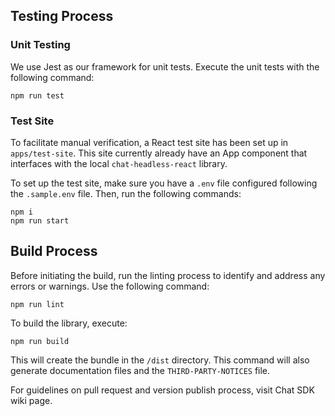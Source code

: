 ## Testing Process

### Unit Testing
We use Jest as our framework for unit tests. Execute the unit tests with the following command:
```
npm run test
```

### Test Site
To facilitate manual verification, a React test site has been set up in `apps/test-site`. This site currently already have an App component that interfaces with the local `chat-headless-react` library.

To set up the test site, make sure you have a `.env` file configured following the `.sample.env` file. Then, run the following commands:
```
npm i
npm run start
```


## Build Process

Before initiating the build, run the linting process to identify and address any errors or warnings. Use the following command:
```
npm run lint
```

To build the library, execute:
```
npm run build
```
This will create the bundle in the `/dist` directory. This command will also generate documentation files and the `THIRD-PARTY-NOTICES` file.

For guidelines on pull request and version publish process, visit Chat SDK wiki page.